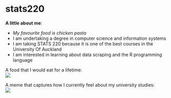 # stats220

**A little about me**:
- _My favourite food is chicken pasta_
- I am undertaking a degree in computer science and information systems
- I am taking STATS 220 because it is one of the best courses in the University Of Auckland
- I am interested in learning about data scraping and the R programming language 

A food that I would eat for a lifetime:  
![](https://tenor.com/view/cajun-chicken-alfredo-pasta-food-chicken-alfredo-gif-1327376187094577166)

A meme that captures how I currently feel about my university studies:  
![](https://tenor.com/view/science-math-analytics-technology-nick-zetta-gif-16436026)
